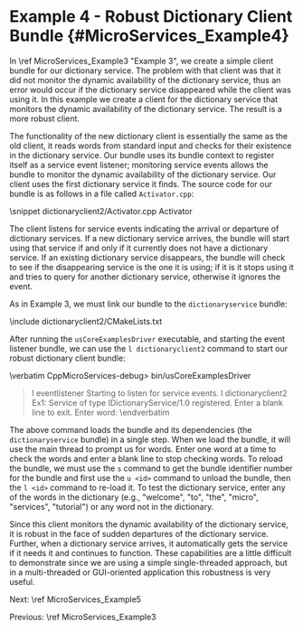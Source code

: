 Example 4 - Robust Dictionary Client Bundle   {#MicroServices_Example4}
===========================================

In \ref MicroServices_Example3 "Example 3", we create a simple client bundle
for our dictionary service. The problem with that client was that it did not
monitor the dynamic availability of the dictionary service, thus an error
would occur if the dictionary service disappeared while the client was using it.
In this example we create a client for the dictionary service that monitors
the dynamic availability of the dictionary service. The result is a more robust
client.

The functionality of the new dictionary client is essentially the same as the
old client, it reads words from standard input and checks for their existence
in the dictionary service. Our bundle uses its bundle context to register itself
as a service event listener; monitoring service events allows the bundle to
monitor the dynamic availability of the dictionary service. Our client uses the
first dictionary service it finds. The source code for our bundle is as follows
in a file called `Activator.cpp`:

\snippet dictionaryclient2/Activator.cpp Activator

The client listens for service events indicating the arrival or departure of
dictionary services. If a new dictionary service arrives, the bundle will start
using that service if and only if it currently does not have a dictionary service.
If an existing dictionary service disappears, the bundle will check to see if the
disappearing service is the one it is using; if it is it stops using it and tries
to query for another dictionary service, otherwise it ignores the event.

As in Example 3, we must link our bundle to the `dictionaryservice` bundle:

\include dictionaryclient2/CMakeLists.txt

After running the `usCoreExamplesDriver` executable, and starting the event
listener bundle, we can use the `l dictionaryclient2` command to start
our robust dictionary client bundle:

\verbatim
CppMicroServices-debug> bin/usCoreExamplesDriver
> l eventlistener
Starting to listen for service events.
> l dictionaryclient2
Ex1: Service of type IDictionaryService/1.0 registered.
Enter a blank line to exit.
Enter word:
\endverbatim

The above command loads the bundle and its dependencies (the `dictionaryservice`
bundle) in a single step. When we load the bundle, it will use the main thread to
prompt us for words. Enter one word at a time to check the words and enter a
blank line to stop checking words. To reload the bundle, we must use the `s`
command to get the bundle identifier number for the bundle and first use the
`u <id>` command to unload the bundle, then the `l <id>` command to re-load it.
To test the dictionary service, enter any of the words in the dictionary
(e.g., "welcome", "to", "the", "micro", "services", "tutorial") or any word not
in the dictionary.

Since this client monitors the dynamic availability of the dictionary service,
it is robust in the face of sudden departures of the dictionary service.
Further, when a dictionary service arrives, it automatically gets the service if
it needs it and continues to function. These capabilities are a little difficult
to demonstrate since we are using a simple single-threaded approach, but in a
multi-threaded or GUI-oriented application this robustness is very useful.

Next: \ref MicroServices_Example5

Previous: \ref MicroServices_Example3
